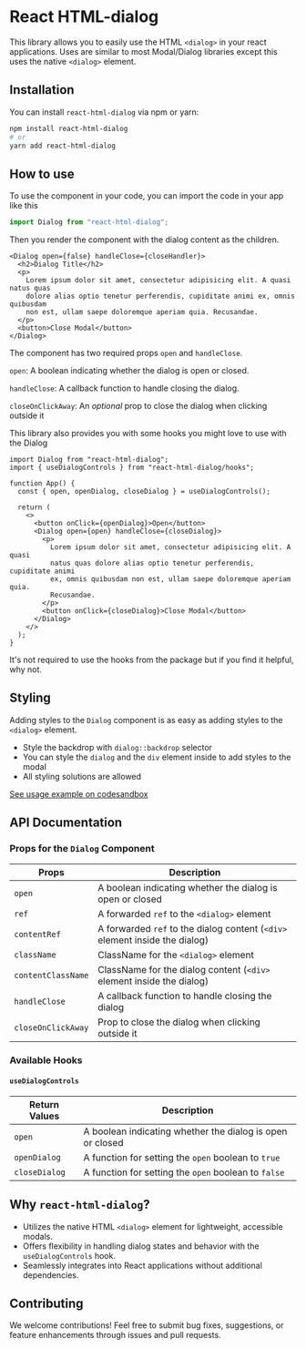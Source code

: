 # React HTML-dialog

This library allows you to easily use the HTML `<dialog>` in your react applications.
Uses are similar to most Modal/Dialog libraries except this uses the native `<dialog>` element.

## Installation

You can install `react-html-dialog` via npm or yarn:

```bash
npm install react-html-dialog
# or
yarn add react-html-dialog
```

## How to use

To use the component in your code, you can import the code in your app like this

```ts
import Dialog from "react-html-dialog";
```

Then you render the component with the dialog content as the children.

```tsx
<Dialog open={false} handleClose={closeHandler}>
  <h2>Dialog Title</h2>
  <p>
    Lorem ipsum dolor sit amet, consectetur adipisicing elit. A quasi natus quas
    dolore alias optio tenetur perferendis, cupiditate animi ex, omnis quibusdam
    non est, ullam saepe doloremque aperiam quia. Recusandae.
  </p>
  <button>Close Modal</button>
</Dialog>
```

The component has two required props `open` and `handleClose`.

`open`: A boolean indicating whether the dialog is open or closed.

`handleClose`: A callback function to handle closing the dialog.

`closeOnClickAway`: An _optional_ prop to close the dialog when clicking outside it

This library also provides you with some hooks you might love to use with the Dialog

```tsx
import Dialog from "react-html-dialog";
import { useDialogControls } from "react-html-dialog/hooks";

function App() {
  const { open, openDialog, closeDialog } = useDialogControls();

  return (
    <>
      <button onClick={openDialog}>Open</button>
      <Dialog open={open} handleClose={closeDialog}>
        <p>
          Lorem ipsum dolor sit amet, consectetur adipisicing elit. A quasi
          natus quas dolore alias optio tenetur perferendis, cupiditate animi
          ex, omnis quibusdam non est, ullam saepe doloremque aperiam quia.
          Recusandae.
        </p>
        <button onClick={closeDialog}>Close Modal</button>
      </Dialog>
    </>
  );
}
```

It's not required to use the hooks from the package but if you find it helpful, why not.

## Styling

Adding styles to the `Dialog` component is as easy as adding styles to the `<dialog>` element.

- Style the backdrop with `dialog::backdrop` selector
- You can style the `dialog` and the `div` element inside to add styles to the modal
- All styling solutions are allowed

[See usage example on codesandbox](https://codesandbox.io/p/sandbox/react-html-dialog-k79xpp?file=%2Fsrc%2FApp.tsx%3A14%2C1)

## API Documentation

### Props for the `Dialog` Component

| Props              | Description                                                                 |
| ------------------ | --------------------------------------------------------------------------- |
| `open`             | A boolean indicating whether the dialog is open or closed                   |
| `ref`              | A forwarded `ref` to the `<dialog>` element                                 |
| `contentRef`       | A forwarded `ref` to the dialog content (`<div>` element inside the dialog) |
| `className`        | ClassName for the `<dialog>` element                                        |
| `contentClassName` | ClassName for the dialog content (`<div>` element inside the dialog)        |
| `handleClose`      | A callback function to handle closing the dialog                            |
| `closeOnClickAway` | Prop to close the dialog when clicking outside it                           |

### Available Hooks

#### `useDialogControls`

| Return Values | Description                                               |
| ------------- | --------------------------------------------------------- |
| `open`        | A boolean indicating whether the dialog is open or closed |
| `openDialog`  | A function for setting the `open` boolean to `true`       |
| `closeDialog` | A function for setting the `open` boolean to `false`      |

## Why `react-html-dialog`?

- Utilizes the native HTML `<dialog>` element for lightweight, accessible modals.
- Offers flexibility in handling dialog states and behavior with the `useDialogControls` hook.
- Seamlessly integrates into React applications without additional dependencies.

## Contributing

We welcome contributions! Feel free to submit bug fixes, suggestions, or feature enhancements through issues and pull requests.
